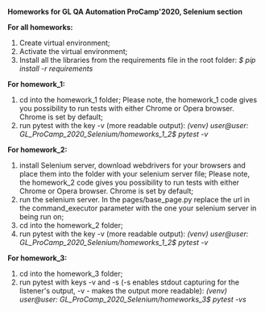 **Homeworks for GL QA Automation ProCamp'2020,
Selenium section**

**For all homeworks:**
1. Create virtual environment;
2. Activate the virtual environment;
3. Install all the libraries from the requirements file in the root folder:
_$ pip install -r requirements_

**For homework_1:**
1. cd into the homework_1 folder;
Please note, the homework_1 code gives you possibility to run tests with either Chrome or Opera browser. Chrome is set by default;
2. run pytest with the key -v (more readable output):
_(venv) user@user: GL_ProCamp_2020_Selenium/homeworks_1_2$ pytest -v_

**For homework_2:**
1. install Selenium server, download webdrivers for your browsers and place them into the folder with your selenium server file;
Please note, the homework_2 code gives you possibility to run tests with either Chrome or Opera browser. Chrome is set by default;
2. run the selenium server. In the pages/base_page.py replace the url in the command_executor parameter with the one
your selenium server in being run on; 
3. cd into the homework_2 folder;
4. run pytest with the key -v (more readable output):
_(venv) user@user: GL_ProCamp_2020_Selenium/homeworks_1_2$ pytest -v_

**For homework_3:**
1. cd into the homework_3 folder;
2. run pytest with keys -v and -s (-s enables stdout capturing for the listener's output, -v - makes the output more readable):
_(venv) user@user: GL_ProCamp_2020_Selenium/homeworks_3$ pytest -vs_
